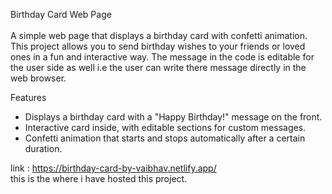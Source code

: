 Birthday Card Web Page<br>
<br>
A simple web page that displays a birthday card with confetti animation.<br>
This project allows you to send birthday wishes to your friends or loved ones in a fun and interactive way.
The message in the code is editable for the user side as well i.e the user can write there message directly in the web browser. 

Features<br>
- Displays a birthday card with a "Happy Birthday!" message on the front.<br>
- Interactive card inside, with editable sections for custom messages.<br>
- Confetti animation that starts and stops automatically after a certain duration.<br>

link : 
https://birthday-card-by-vaibhav.netlify.app/
<br>
this is the where i have hosted this project.
